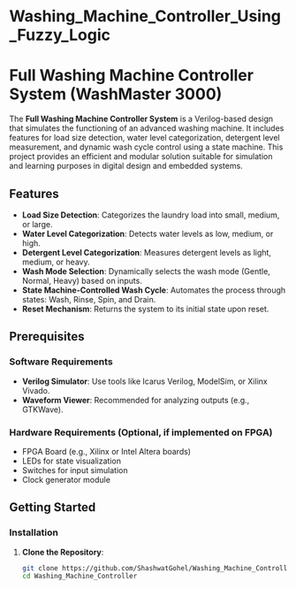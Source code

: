 # Washing_Machine_Controller_Using_Fuzzy_Logic
# Full Washing Machine Controller System (WashMaster 3000)

The **Full Washing Machine Controller System** is a Verilog-based design that simulates the functioning of an advanced washing machine. It includes features for load size detection, water level categorization, detergent level measurement, and dynamic wash cycle control using a state machine. This project provides an efficient and modular solution suitable for simulation and learning purposes in digital design and embedded systems.

## Features

- **Load Size Detection**: Categorizes the laundry load into small, medium, or large.
- **Water Level Categorization**: Detects water levels as low, medium, or high.
- **Detergent Level Categorization**: Measures detergent levels as light, medium, or heavy.
- **Wash Mode Selection**: Dynamically selects the wash mode (Gentle, Normal, Heavy) based on inputs.
- **State Machine-Controlled Wash Cycle**: Automates the process through states: Wash, Rinse, Spin, and Drain.
- **Reset Mechanism**: Returns the system to its initial state upon reset.

## Prerequisites

### Software Requirements

- **Verilog Simulator**: Use tools like Icarus Verilog, ModelSim, or Xilinx Vivado.
- **Waveform Viewer**: Recommended for analyzing outputs (e.g., GTKWave).

### Hardware Requirements (Optional, if implemented on FPGA)

- FPGA Board (e.g., Xilinx or Intel Altera boards)
- LEDs for state visualization
- Switches for input simulation
- Clock generator module

## Getting Started

### Installation

1. **Clone the Repository**:
   ```bash
   git clone https://github.com/ShashwatGohel/Washing_Machine_Controller.git
   cd Washing_Machine_Controller
